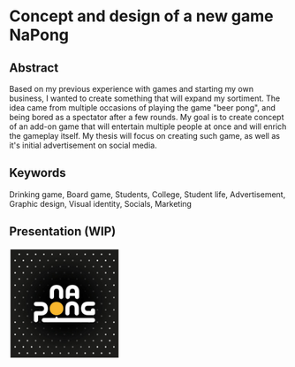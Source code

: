 # Concept and design of a new game NaPong

## Abstract

Based on my previous experience with games and starting my own business, I wanted to create something that will expand my sortiment. The idea came from multiple occasions of playing the game "beer pong", and being bored as a spectator after a few rounds. My goal is to create concept of an add-on game that will entertain multiple people at once and will enrich the gameplay itself. My thesis will focus on creating such game, as well as it's initial advertisement on social media.

## Keywords

Drinking game, Board game, Students, College, Student life, Advertisement, Graphic design, Visual identity, Socials, Marketing

## Presentation (WIP)

<!-- Work-in-progress thesis presetation. -->

<img height="200" src="img/pic0.jpg">
